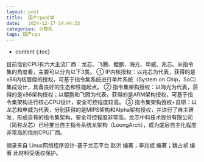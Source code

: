 ```yaml
---
layout: post
title:  国产cpu分类
date:   2024-12-17 14:44:23
categories: 计算机
tags: 国产cpu
---
```


* content
{:toc}

目前信创CPU有六大主流厂商：龙芯、飞腾、鲲鹏、海光、申威、兆芯。从指令集的角度看，主要可以分为以下3类。
 ① IP内核授权：以兆芯为代表，获得的是x86内核层级的授权，可基于指令集系统进行单片系统（System on Chip，SoC）集成设计，具备良好的生态和性能起点。
 ② 指令集架构授权：以海光为代表，获得的是x86架构授权；以鲲鹏和飞腾为代表，获得的是ARM架构授权，可基于指令集架构进行核心CPU设计，安全可控程度较高。
 ③ 指令集架构授权+自研：以龙芯和申威为代表，分别获得的是MIPS架构和Alpha架构授权，并进行了自主研发，形成自有的指令集架构，安全可控程度非常高。龙芯中科技术股份有限公司（简称龙芯）已经推出自主指令系统龙架构（LoongArch），成为底层自主化程度非常高的信创CPU厂商。


摘录来自
Linux网络程序设计-基于龙芯平台
赵洪 编著；李兆斌 编著；魏占祯 编著
此材料受版权保护。